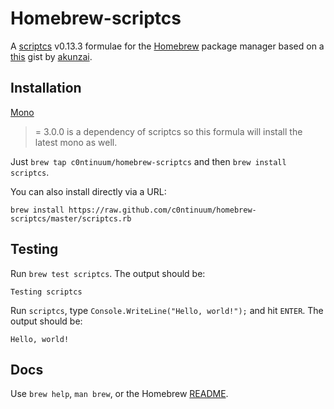 # Homebrew-scriptcs

A [scriptcs](http://scriptcs.net/)
v0.13.3 formulae for the [Homebrew](http://brew.sh/)
package manager based on a [this](https://gist.github.com/akunzai/bbcac93646ca08bd8569)
gist by [akunzai](https://github.com/akunzai).

## Installation

[Mono](http://www.mono-project.com/)
>= 3.0.0 is a dependency of scriptcs so this formula will install the latest mono as well.

Just `brew tap c0ntinuum/homebrew-scriptcs` and then `brew install scriptcs`.

You can also install directly via a URL:

```
brew install https://raw.github.com/c0ntinuum/homebrew-scriptcs/master/scriptcs.rb
```

## Testing

Run ```brew test scriptcs```.
The output should be:

```
Testing scriptcs
```

Run ```scriptcs```,
type ```Console.WriteLine("Hello, world!");```
and hit ```ENTER```.
The output should be:

```
Hello, world!
```

## Docs

Use `brew help`, `man brew`, or the Homebrew [README](https://github.com/Homebrew/homebrew/tree/master/share/doc/homebrew#readme).
